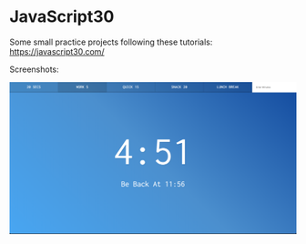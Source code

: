 # JavaScript30
Some small practice projects following these tutorials: https://javascript30.com/

Screenshots:

![CountdownClock](screenshots/CountdownClock.png?raw=true "Countdown Clock")
